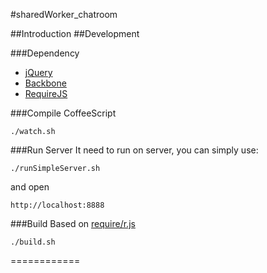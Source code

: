 #sharedWorker_chatroom

##Introduction
##Development

###Dependency
* [jQuery](https://github.com/jquery/jquery)
* [Backbone](http://documentcloud.github.com/backbone)
* [RequireJS](http://requirejs.org)

###Compile CoffeeScript

    ./watch.sh

###Run Server
It need to run on server, you can simply use:

    ./runSimpleServer.sh

and open

    http://localhost:8888

###Build
Based on [require/r.js](http://requirejs.org/docs/optimization.html)

    ./build.sh
============
